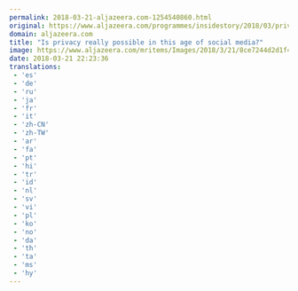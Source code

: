 ```yaml
---
permalink: 2018-03-21-aljazeera.com-1254540860.html
original: https://www.aljazeera.com/programmes/insidestory/2018/03/privacy-age-social-media-180321140600572.html
domain: aljazeera.com
title: "Is privacy really possible in this age of social media?"
image: https://www.aljazeera.com/mritems/Images/2018/3/21/8ce7244d2d1f4d15b64eb6772f974ea9_18.JPG
date: 2018-03-21 22:23:36
translations: 
 - 'es'
 - 'de'
 - 'ru'
 - 'ja'
 - 'fr'
 - 'it'
 - 'zh-CN'
 - 'zh-TW'
 - 'ar'
 - 'fa'
 - 'pt'
 - 'hi'
 - 'tr'
 - 'id'
 - 'nl'
 - 'sv'
 - 'vi'
 - 'pl'
 - 'ko'
 - 'no'
 - 'da'
 - 'th'
 - 'ta'
 - 'ms'
 - 'hy'
---
```


